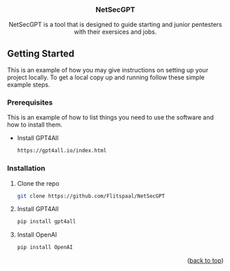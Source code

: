 <h3 align="center">NetSecGPT</h3>

<div>
  <p align="center">
    NetSecGPT is a tool that is designed to guide starting and junior pentesters with their exersices and jobs.
    <br />
</div>

<!-- GETTING STARTED -->
## Getting Started

This is an example of how you may give instructions on setting up your project locally.
To get a local copy up and running follow these simple example steps.

### Prerequisites

This is an example of how to list things you need to use the software and how to install them.
* Install GPT4All
  ```sh
  https://gpt4all.io/index.html
  ```

### Installation

1. Clone the repo
   ```sh
   git clone https://github.com/Flitspaal/NetSecGPT
   ```

2. Install GPT4All
   ```sh
   pip install gpt4all
   ```

3. Install OpenAI
   ```sh
   pip install OpenAI
   ```



<p align="right">(<a href="#readme-top">back to top</a>)</p>

